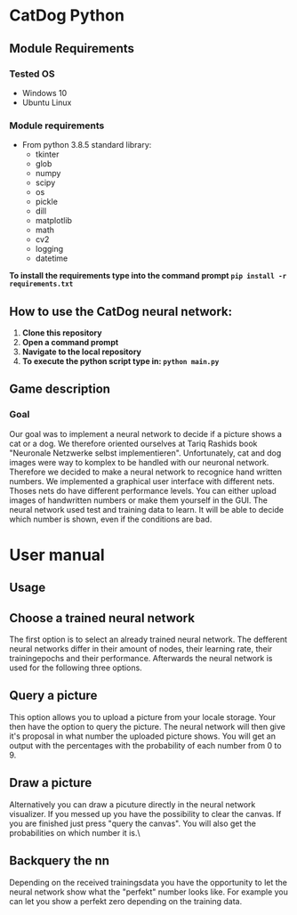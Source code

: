 # CatDog Python

## Module Requirements

### Tested OS

- Windows 10
- Ubuntu Linux

### Module requirements

- From python 3.8.5 standard library:
	- tkinter
	- glob
	- numpy
	- scipy
	- os
	- pickle
	- dill
	- matplotlib
	- math
	- cv2
	- logging
	- datetime

**To install the requirements type into the command prompt ```pip install -r requirements.txt```** 

## How to use the CatDog neural network:

 1. **Clone this repository**
 2. **Open a command prompt**
 3. **Navigate to the local repository**
 4. **To execute the python script type in: ```python main.py```**

## Game description
### Goal
Our goal was to implement a neural network to decide if a picture shows a cat or a dog.
We therefore oriented ourselves at Tariq Rashids book "Neuronale Netzwerke selbst implementieren".
Unfortunately, cat and dog images were way to komplex to be handled with our neuronal network.
Therefore we decided to make a neural network to recognice hand written numbers. We implemented a graphical user interface with different nets. Thoses nets do have different performance levels. You can either upload images of handwritten numbers or make them yourself in the GUI. The neural network used test and training data to learn. It will be able to decide which number is shown, even if the conditions are bad.

# User manual
## Usage
## Choose a trained neural network
The first option is to select an already trained neural network. The defferent neural networks differ in their amount of 
nodes, their learning rate, their trainingepochs and their performance. Afterwards the neural network is used for the following three options.

## Query a picture
This option allows you to upload a picture from your locale storage. Your then have the option to query the picture.
The neural network will then give it's proposal in what number the uploaded picture shows. You will get an output with the percentages with the probability of each number from 0 to 9.

## Draw a picture
Alternatively you can draw a picuture directly in the neural network visualizer. If you messed up you have the possibility to clear the canvas. If you are finished just press "query the canvas". You will also get the probabilities on which number it is.\


## Backquery the nn
Depending on the received trainingsdata you have the opportunity to let the neural network show what the "perfekt" number looks like. For example you can let you show a perfekt zero depending on the training data.


